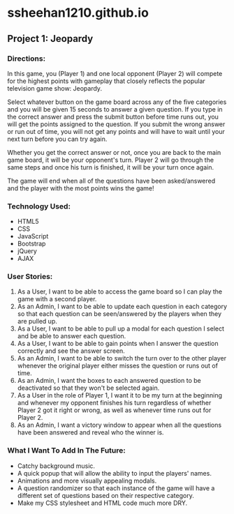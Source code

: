 # ssheehan1210.github.io

## Project 1: Jeopardy

### Directions:
In this game, you (Player 1) and one local opponent (Player 2) will compete for the highest points with gameplay that closely reflects the popular television game show: Jeopardy.

Select whatever button on the game board across any of the five categories and you will be given 15 seconds to answer a given question. If you type in the correct answer and press the submit button before time runs out, you will get the points assigned to the question. If you submit the wrong answer or run out of time, you will not get any points and will have to wait until your next turn before you can try again.

Whether you get the correct answer or not, once you are back to the main game board, it will be your opponent's turn. Player 2 will go through the same steps and once his turn is finished, it will be your turn once again.

The game will end when all of the questions have been asked/answered and the player with the most points wins the game!

### Technology Used:
- HTML5
- CSS
- JavaScript
- Bootstrap
- jQuery
- AJAX

### User Stories:
1. As a User, I want to be able to access the game board so I can play the game with a second player.
2. As an Admin, I want to be able to update each question in each category so that each question can be seen/answered by the players when they are pulled up.
3. As a User, I want to be able to pull up a modal for each question I select and be able to answer each question.
4. As a User, I want to be able to gain points when I answer the question correctly and see the answer screen.
5. As an Admin, I want to be able to switch the turn over to the other player whenever the original player either misses the question or runs out of time.
6. As an Admin, I want the boxes to each answered question to be deactivated so that they won't be selected again.
7. As a User in the role of Player 1, I want it to be my turn at the beginning and whenever my opponent finishes his turn regardless of whether Player 2 got it right or wrong, as well as whenever time runs out for Player 2.
8. As an Admin, I want a victory window to appear when all the questions have been answered and reveal who the winner is.

### What I Want To Add In The Future:
- Catchy background music.
- A quick popup that will allow the ability to input the players' names.
- Animations and more visually appealing modals.
- A question randomizer so that each instance of the game will have a different set of questions based on their respective category.
- Make my CSS stylesheet and HTML code much more DRY.

